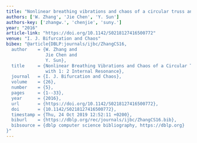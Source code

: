 ```yaml
---
title: "Nonlinear breathing vibrations and chaos of a circular truss antenna with 1: 2 internal resonance"
authors: ['W. Zhang', 'Jie Chen', 'Y. Sun']
authors-key: ['zhangw.', 'chenjie', 'suny.']
year: "2016"
article-link: "https://doi.org/10.1142/S0218127416500772"
venue: "I. J. Bifurcation and Chaos"
bibex: "@article{DBLP:journals/ijbc/ZhangCS16,
  author    = {W. Zhang and
               Jie Chen and
               Y. Sun},
  title     = {Nonlinear Breathing Vibrations and Chaos of a Circular Truss Antenna
               with 1: 2 Internal Resonance},
  journal   = {I. J. Bifurcation and Chaos},
  volume    = {26},
  number    = {5},
  pages     = {1--33},
  year      = {2016},
  url       = {https://doi.org/10.1142/S0218127416500772},
  doi       = {10.1142/S0218127416500772},
  timestamp = {Thu, 24 Oct 2019 12:52:11 +0200},
  biburl    = {https://dblp.org/rec/journals/ijbc/ZhangCS16.bib},
  bibsource = {dblp computer science bibliography, https://dblp.org}
}"
---
```

